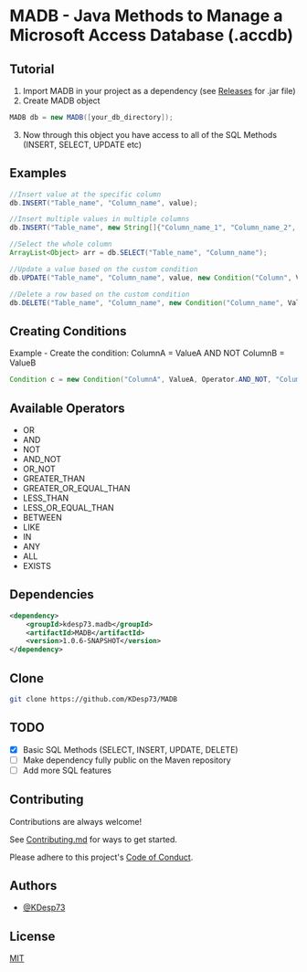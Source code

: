 
# MADB - Java Methods to Manage a Microsoft Access Database (.accdb)

## Tutorial

1) Import MADB in your project as a dependency (see [Releases](https://github.com/KDesp73/MADB/releases/tag/MADBv.1.0.4) for .jar file)
2) Create MADB object

```java
MADB db = new MADB([your_db_directory]);
```

3) Now through this object you have access to all of the SQL Methods (INSERT, SELECT, UPDATE etc)

## Examples

```java
//Insert value at the specific column
db.INSERT("Table_name", "Column_name", value);

//Insert multiple values in multiple columns
db.INSERT("Table_name", new String[]{"Column_name_1", "Column_name_2", "Column_name_3"}, new String[]{value1, value2, value3});

//Select the whole column
ArrayList<Object> arr = db.SELECT("Table_name", "Column_name");

//Update a value based on the custom condition
db.UPDATE("Table_name", "Column_name", value, new Condition("Column", Value, Operator.AND, "Other_Column", Other_Value));

//Delete a row based on the custom condition
db.DELETE("Table_name", "Column_name", new Condition("Column_name", Value));
```

## Creating Conditions

Example - Create the condition: ColumnA = ValueA AND NOT ColumnB = ValueB
```java
Condition c = new Condition("ColumnA", ValueA, Operator.AND_NOT, "ColumnB", ValueB);
```

## Available Operators
* OR
* AND
* NOT
* AND_NOT
* OR_NOT
* GREATER_THAN
* GREATER_OR_EQUAL_THAN
* LESS_THAN
* LESS_OR_EQUAL_THAN
* BETWEEN
* LIKE
* IN
* ANY
* ALL
* EXISTS

## Dependencies

```xml
<dependency>
    <groupId>kdesp73.madb</groupId>
    <artifactId>MADB</artifactId>
    <version>1.0.6-SNAPSHOT</version>
</dependency>
```


## Clone

```bash
git clone https://github.com/KDesp73/MADB
```

## TODO

- [x] Basic SQL Methods (SELECT, INSERT, UPDATE, DELETE)
- [ ] Make dependency fully public on the Maven repository
- [ ] Add more SQL features

## Contributing

Contributions are always welcome!

See [Contributing.md](https://github.com/KDesp73/MADB/blob/main/Contributing.md) for ways to get started.

Please adhere to this project's [Code of Conduct](https://github.com/KDesp73/MADB/blob/main/CODE_OF_CONDUCT.md).

## Authors

- [@KDesp73](https://github.com/KDesp73)


## License

[MIT](https://choosealicense.com/licenses/mit/)

